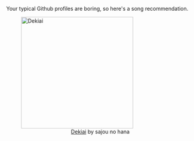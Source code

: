 Your typical Github profiles are boring, so here's a song recommendation.
<figure><img width="300" height="300" src="https://i.scdn.co/image/ab67616d0000b273de9a63d3f5ffec38fbb4b802" alt="Dekiai" /><figcaption align="center"><a href="https://open.spotify.com/track/2QllT9qT1qZhq8UX1pjxQH" target="_blank">Dekiai</a> by sajou no hana</figcaption></figure>
